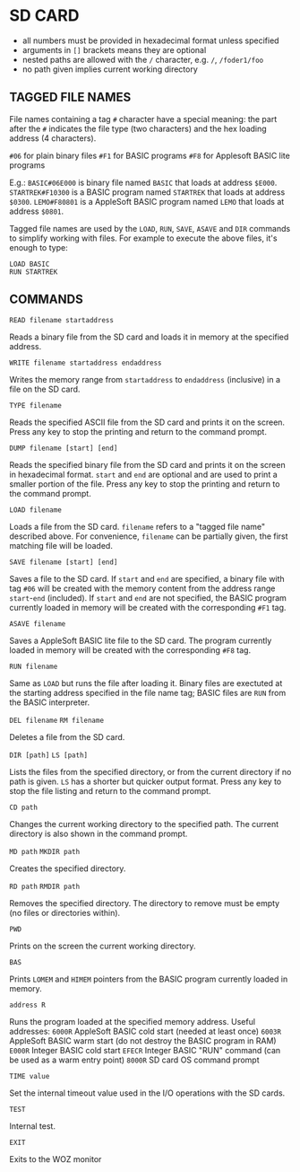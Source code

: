 # SD CARD

- all numbers must be provided in hexadecimal format unless specified
- arguments in `[]` brackets means they are optional
- nested paths are allowed with the `/` character, e.g. `/`, `/foder1/foo`
- no path given implies current working directory

## TAGGED FILE NAMES

File names containing a tag `#` character have a special meaning: the part after the `#` 
indicates the file type (two characters) and the hex loading address (4 characters).

`#06` for plain binary files
`#F1` for BASIC programs
`#F8` for Applesoft BASIC lite programs

E.g.:
`BASIC#06E000` is binary file named `BASIC` that loads at address `$E000`.
`STARTREK#F10300` is a BASIC program named `STARTREK` that loads at address `$0300`.
`LEMO#F80801` is a AppleSoft BASIC program named `LEMO` that loads at address `$0801`.

Tagged file names are used by the `LOAD`, `RUN`, `SAVE`, `ASAVE` and `DIR` commands to simplify working with files. For example to execute the above files, it's enough to type:

```
LOAD BASIC
RUN STARTREK
```

## COMMANDS

`READ filename startaddress`

   Reads a binary file from the SD card and loads it in memory at the specified address. 

`WRITE filename startaddress endaddress`

   Writes the memory range from `startaddress` to `endaddress` (inclusive) in a file on the SD card.

`TYPE filename`

   Reads the specified ASCII file from the SD card and prints it on the screen. Press any key to stop the printing and return to the command prompt.

`DUMP filename [start] [end]`

   Reads the specified binary file from the SD card and prints it on the screen in hexadecimal format. `start` and `end` are optional and are used to print a smaller portion of the file. Press any key to stop the printing and return to the command prompt.

`LOAD filename`

   Loads a file from the SD card. `filename` refers to a "tagged file name" described above. For convenience, `filename` can be partially given, the first matching file will be loaded.
   
`SAVE filename [start] [end]`

   Saves a file to the SD card. If `start` and `end` are specified, a binary file with tag `#06` will be created with the memory content from the address range `start`-`end` (included).
   If `start` and `end` are not specified, the BASIC program currently loaded in memory will be created with the corresponding `#F1` tag.

`ASAVE filename`

   Saves a AppleSoft BASIC lite file to the SD card. The program currently loaded in memory will be created with the corresponding `#F8` tag.

`RUN filename`

   Same as `LOAD` but runs the file after loading it. Binary files are exectuted at the starting address specified in the file name tag; BASIC files are `RUN` from the BASIC interpreter.

`DEL filename`
`RM filename`

   Deletes a file from the SD card.

`DIR [path]`
`LS [path]`

   Lists the files from the specified directory, or from the current directory if no path is given. `LS` has a shorter but quicker output format. Press any key to stop the file listing and return to the command prompt.

`CD path`

   Changes the current working directory to the specified path. The current directory is also shown in the command prompt.

`MD path`
`MKDIR path`

   Creates the specified directory.

`RD path`
`RMDIR path`

   Removes the specified directory. The directory to remove must be empty (no files or directories within).

`PWD`

   Prints on the screen the current working directory.

`BAS`

   Prints `LOMEM` and `HIMEM` pointers from the BASIC program currently loaded in memory.

`address R`

   Runs the program loaded at the specified memory address. Useful addresses:
   `6000R` AppleSoft BASIC cold start (needed at least once)
   `6003R` AppleSoft BASIC warm start (do not destroy the BASIC program in RAM)
   `E000R` Integer BASIC cold start
   `EFECR` Integer BASIC "RUN" command (can be used as a warm entry point)
   `8000R` SD card OS command prompt

`TIME value`

   Set the internal timeout value used in the I/O operations with the SD cards.

`TEST`

   Internal test.

`EXIT`

   Exits to the WOZ monitor

